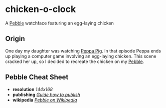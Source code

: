 # chicken-o-clock
A [Pebble][pebble] watchface featuring an egg-laying chicken

## Origin
One day my daughter was watching [Peppa Pig][peppa-pig]. In that episode Peppa ends up playing a computer game involving an egg-laying chicken. This scene cracked her up, so I decided to recreate the chicken on my [Pebble][pebble].

## Pebble Cheat Sheet

* **resolution** *144x168*
* **publishing** [*Guide how to publish*][publish]
* **wikipedia** [*Pebble on Wikipedia*][wikipedia]

[pebble]: https://getpebble.com/
[peppa-pig]: http://peppapig.com
[publish]: http://developer.getpebble.com/guides/publishing-tools/publish-to-pebble-appstore/
[wikipedia]: https://en.wikipedia.org/wiki/Pebble_%28watch%29
